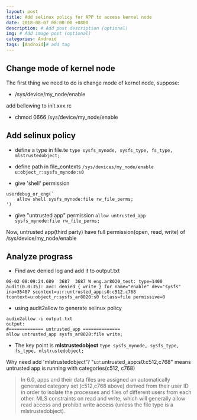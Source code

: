 ```yaml
---
layout: post
title: Add selinux policy for APP to access kernel node
date: 2018-08-07 08:00:00 +0800
description: # Add post description (optional)
img: # Add image post (optional)
categories: Android
tags: [Android]# add tag
---
```

## Change mode of kernel node
The first thing we need to do is change mode of kernel node, suppose:
* /sys/device/my_node/enable

add bellowing to init.xxx.rc
* chmod 0666 /sys/device/my_node/enable

## Add selinux policy
* define a type in file.te
`type sysfs_mynode, sysfs_type, fs_type, mlstrustedobject;`

* define path in file_contexts
`/sys/devices/my_node/enable	u:object_r:sysfs_mynode:s0`

* give 'shell' permission
```
userdebug_or_eng(`
	allow shell sysfs_mynode:file rw_file_perms;
')
```

* give "untrusted app" permission
`allow untrusted_app sysfs_mynode:file rw_file_perms;`

Now, untrusted app(third party) have full permission(open, read, write) of /sys/device/my_node/enable

## Analyze prograss
* Find avc denied log and add it to output.txt
```
08-02 08:09:24.689  3687  3687 W eng.ar8020_test: type=1400 audit(0.0:35): avc: denied { write } for name="enable" dev="sysfs" ino=35487 scontext=u:r:untrusted_app:s0:c512,c768 tcontext=u:object_r:sysfs_ar8020:s0 tclass=file permissive=0
```

* using audit2allow to generate selinux policy
```
audio2allow -i output.txt
output:
#============= untrusted_app ==============
allow untrusted_app sysfs_ar8020:file write;
```

* The key point is **mlstrustedobject**
`type sysfs_mynode, sysfs_type, fs_type, mlstrustedobject;`

Why need add 'mlstrustedobject'?
"u:r:untrusted_app:s0:c512,c768" means untrusted app is running with categories(c512, c768)
> In 6.0, apps and their data files are assigned an automatically
generated category set (c512,c768 above) derived from their user ID in
order to isolate the processes and files of different users from each
other.
> MLS constraints on read and write, which will
generally allow read access and prohibit write access (unless the file
type is a mlstrustedobject).


